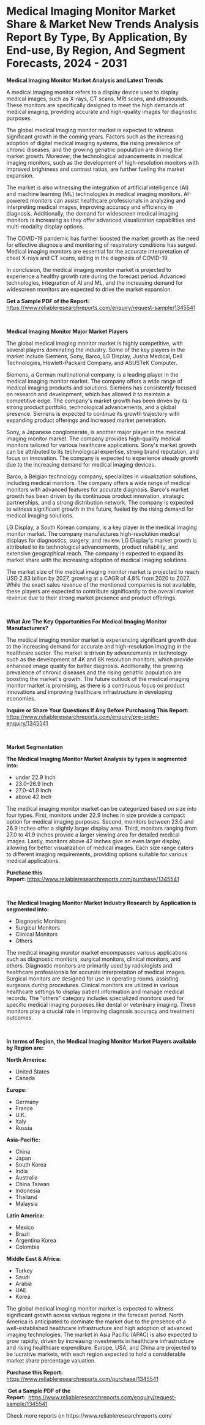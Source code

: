 <p><h1>Medical Imaging Monitor Market Share & Market New Trends Analysis Report By Type, By Application, By End-use, By Region, And Segment Forecasts, 2024 - 2031</h1></p><p><strong>Medical Imaging Monitor Market Analysis and Latest Trends</strong></p>
<p><p>A medical imaging monitor refers to a display device used to display medical images, such as X-rays, CT scans, MRI scans, and ultrasounds. These monitors are specifically designed to meet the high demands of medical imaging, providing accurate and high-quality images for diagnostic purposes.</p><p>The global medical imaging monitor market is expected to witness significant growth in the coming years. Factors such as the increasing adoption of digital medical imaging systems, the rising prevalence of chronic diseases, and the growing geriatric population are driving the market growth. Moreover, the technological advancements in medical imaging monitors, such as the development of high-resolution monitors with improved brightness and contrast ratios, are further fueling the market expansion.</p><p>The market is also witnessing the integration of artificial intelligence (AI) and machine learning (ML) technologies in medical imaging monitors. AI-powered monitors can assist healthcare professionals in analyzing and interpreting medical images, improving accuracy and efficiency in diagnosis. Additionally, the demand for widescreen medical imaging monitors is increasing as they offer advanced visualization capabilities and multi-modality display options.</p><p>The COVID-19 pandemic has further boosted the market growth as the need for effective diagnosis and monitoring of respiratory conditions has surged. Medical imaging monitors are essential for the accurate interpretation of chest X-rays and CT scans, aiding in the diagnosis of COVID-19.</p><p>In conclusion, the medical imaging monitor market is projected to experience a healthy growth rate during the forecast period. Advanced technologies, integration of AI and ML, and the increasing demand for widescreen monitors are expected to drive the market expansion.</p></p>
<p><strong>Get a Sample PDF of the Report:&nbsp;</strong> <a href="https://www.reliableresearchreports.com/enquiry/request-sample/1345541">https://www.reliableresearchreports.com/enquiry/request-sample/1345541</a></p>
<p>&nbsp;</p>
<p><strong>Medical Imaging Monitor Major Market Players</strong></p>
<p><p>The global medical imaging monitor market is highly competitive, with several players dominating the industry. Some of the key players in the market include Siemens, Sony, Barco, LG Display, Jusha Medical, Dell Technologies, Hewlett-Packard Company, and ASUSTeK Computer.</p><p>Siemens, a German multinational company, is a leading player in the medical imaging monitor market. The company offers a wide range of medical imaging products and solutions. Siemens has consistently focused on research and development, which has allowed it to maintain a competitive edge. The company's market growth has been driven by its strong product portfolio, technological advancements, and a global presence. Siemens is expected to continue its growth trajectory with expanding product offerings and increased market penetration.</p><p>Sony, a Japanese conglomerate, is another major player in the medical imaging monitor market. The company provides high-quality medical monitors tailored for various healthcare applications. Sony's market growth can be attributed to its technological expertise, strong brand reputation, and focus on innovation. The company is expected to experience steady growth due to the increasing demand for medical imaging devices.</p><p>Barco, a Belgian technology company, specializes in visualization solutions, including medical monitors. The company offers a wide range of medical monitors with advanced features for accurate diagnosis. Barco's market growth has been driven by its continuous product innovation, strategic partnerships, and a strong distribution network. The company is expected to witness significant growth in the future, fueled by the rising demand for medical imaging solutions.</p><p>LG Display, a South Korean company, is a key player in the medical imaging monitor market. The company manufactures high-resolution medical displays for diagnostics, surgery, and review. LG Display's market growth is attributed to its technological advancements, product reliability, and extensive geographical reach. The company is expected to expand its market share with the increasing adoption of medical imaging solutions.</p><p>The market size of the medical imaging monitor market is projected to reach USD 2.83 billion by 2027, growing at a CAGR of 4.8% from 2020 to 2027. While the exact sales revenue of the mentioned companies is not available, these players are expected to contribute significantly to the overall market revenue due to their strong market presence and product offerings.</p></p>
<p>&nbsp;</p>
<p><strong>What Are The Key Opportunities For Medical Imaging Monitor Manufacturers?</strong></p>
<p><p>The medical imaging monitor market is experiencing significant growth due to the increasing demand for accurate and high-resolution imaging in the healthcare sector. The market is driven by advancements in technology such as the development of 4K and 8K resolution monitors, which provide enhanced image quality for better diagnosis. Additionally, the growing prevalence of chronic diseases and the rising geriatric population are boosting the market's growth. The future outlook of the medical imaging monitor market is promising, as there is a continuous focus on product innovations and improving healthcare infrastructure in developing economies.</p></p>
<p><strong>Inquire or Share Your Questions If Any Before Purchasing This Report:</strong> <a href="https://www.reliableresearchreports.com/enquiry/pre-order-enquiry/1345541">https://www.reliableresearchreports.com/enquiry/pre-order-enquiry/1345541</a></p>
<p>&nbsp;</p>
<p><strong>Market Segmentation</strong></p>
<p><strong>The Medical Imaging Monitor Market Analysis by types is segmented into:</strong></p>
<p><ul><li>under 22.9 Inch</li><li>23.0–26.9 Inch</li><li>27.0–41.9 Inch</li><li>above 42 Inch</li></ul></p>
<p><p>The medical imaging monitor market can be categorized based on size into four types. First, monitors under 22.9 inches in size provide a compact option for medical imaging purposes. Second, monitors between 23.0 and 26.9 inches offer a slightly larger display area. Third, monitors ranging from 27.0 to 41.9 inches provide a larger viewing area for detailed medical images. Lastly, monitors above 42 inches give an even larger display, allowing for better visualization of medical images. Each size range caters to different imaging requirements, providing options suitable for various medical applications.</p></p>
<p><strong>Purchase this Report:&nbsp;</strong><a href="https://www.reliableresearchreports.com/purchase/1345541">https://www.reliableresearchreports.com/purchase/1345541</a></p>
<p>&nbsp;</p>
<p><strong>The Medical Imaging Monitor Market Industry Research by Application is segmented into:</strong></p>
<p><ul><li>Diagnostic Monitors</li><li>Surgical Monitors</li><li>Clinical Monitors</li><li>Others</li></ul></p>
<p><p>The medical imaging monitor market encompasses various applications such as diagnostic monitors, surgical monitors, clinical monitors, and others. Diagnostic monitors are primarily used by radiologists and healthcare professionals for accurate interpretation of medical images. Surgical monitors are designed for use in operating rooms, assisting surgeons during procedures. Clinical monitors are utilized in various healthcare settings to display patient information and manage medical records. The "others" category includes specialized monitors used for specific medical imaging purposes like dental or veterinary imaging. These monitors play a crucial role in improving diagnosis accuracy and treatment outcomes.</p></p>
<p>&nbsp;</p>
<p><strong>In terms of Region, the Medical Imaging Monitor Market Players available by Region are:</strong></p>
<p>
    <p> <strong> North America: </strong>
        <ul>
            <li>United States</li>
            <li>Canada</li>
        </ul>
        </p> 
    <p> <strong> Europe: </strong>
        <ul>
            <li>Germany</li>
            <li>France</li>
            <li>U.K.</li>
            <li>Italy</li>
            <li>Russia</li>
        </ul>
        </p> 
    <p> <strong> Asia-Pacific: </strong>
        <ul>
            <li>China</li>
            <li>Japan</li>
            <li>South Korea</li>
            <li>India</li>
            <li>Australia</li>
            <li>China Taiwan</li>
            <li>Indonesia</li>
            <li>Thailand</li>
            <li>Malaysia</li>
        </ul>
        </p> 
    <p> <strong> Latin America: </strong>
        <ul>
            <li>Mexico</li>
            <li>Brazil</li>
            <li>Argentina Korea</li>
            <li>Colombia</li>
        </ul>
        </p> 
    <p> <strong> Middle East & Africa: </strong>
        <ul>
            <li>Turkey</li>
            <li>Saudi</li>
            <li>Arabia</li>
            <li>UAE</li>
            <li>Korea</li>
        </ul>
    </p>
    </p>
<p><p>The global medical imaging monitor market is expected to witness significant growth across various regions in the forecast period. North America is anticipated to dominate the market due to the presence of a well-established healthcare infrastructure and high adoption of advanced imaging technologies. The market in Asia Pacific (APAC) is also expected to grow rapidly, driven by increasing investments in healthcare infrastructure and rising healthcare expenditure. Europe, USA, and China are projected to be lucrative markets, with each region expected to hold a considerable market share percentage valuation.</p></p>
<p><strong>Purchase this Report: </strong><a href="https://www.reliableresearchreports.com/purchase/1345541">https://www.reliableresearchreports.com/purchase/1345541</a></p>
<p>&nbsp;<strong>Get a Sample PDF of the Report:&nbsp;&nbsp;</strong><a href="https://www.reliableresearchreports.com/enquiry/request-sample/1345541">https://www.reliableresearchreports.com/enquiry/request-sample/1345541</a></p>
<p><strong></strong></p>
<p>Check more reports on https://www.reliableresearchreports.com/</p>